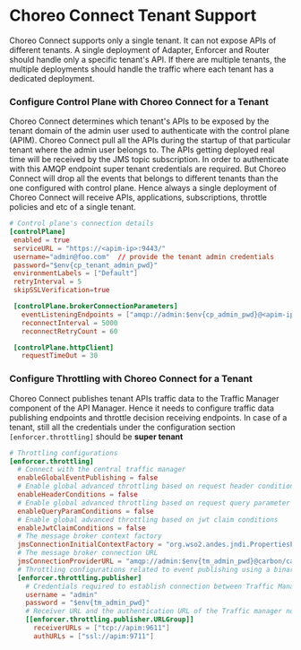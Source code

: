 # Choreo Connect Tenant Support

Choreo Connect supports only a single tenant. It can not expose APIs of different tenants. A single deployment of
Adapter, Enforcer and Router should handle only a specific tenant's API. If there are multiple tenants, the multiple deployments 
should handle the traffic where each tenant has a dedicated deployment.

### Configure Control Plane with Choreo Connect for a Tenant
Choreo Connect determines which tenant's APIs to be exposed by the tenant domain of the admin user used to authenticate with the
control plane (APIM). Choreo Connect pull all the APIs during the startup of that particular tenant where the admin user belongs to.
The APIs getting deployed real time will be received by the JMS topic subscription. In order to authenticate with this AMQP endpoint 
super tenant credentials are required. But Choreo Connect will drop all the events that belongs to different tenants than the one configured 
with control plane. Hence always a single deployment of Choreo Connect will receive APIs, applications, subscriptions, throttle policies and etc of a single
tenant.

 ``` toml
 # Control plane's connection details
 [controlPlane]
  enabled = true
  serviceURL = "https://<apim-ip>:9443/"
  username="admin@foo.com"  // provide the tenant admin credentials
  password="$env{cp_tenant_admin_pwd}"
  environmentLabels = ["Default"]
  retryInterval = 5
  skipSSLVerification=true

  [controlPlane.brokerConnectionParameters]
    eventListeningEndpoints = ["amqp://admin:$env{cp_admin_pwd}@<apim-ip>:5672?retries='10'&connectdelay='30'"] // provide super tenant 
    reconnectInterval = 5000
    reconnectRetryCount = 60

  [controlPlane.httpClient] 
    requestTimeOut = 30
 ``` 

### Configure Throttling with Choreo Connect for a Tenant
Choreo Connect publishes tenant APIs traffic data to the Traffic Manager 
component of the API Manager. Hence it needs to configure traffic data publishing endpoints and throttle decision receiving endpoints.
In case of a tenant, still all the credentials under the configuration section `[enforcer.throttling]`
should be **super tenant**

```toml
# Throttling configurations
[enforcer.throttling]
  # Connect with the central traffic manager
  enableGlobalEventPublishing = false
  # Enable global advanced throttling based on request header conditions
  enableHeaderConditions = false
  # Enable global advanced throttling based on request query parameter conditions
  enableQueryParamConditions = false
  # Enable global advanced throttling based on jwt claim conditions
  enableJwtClaimConditions = false
  # The message broker context factory
  jmsConnectionInitialContextFactory = "org.wso2.andes.jndi.PropertiesFileInitialContextFactory"
  # The message broker connection URL
  jmsConnectionProviderURL = "amqp://admin:$env{tm_admin_pwd}@carbon/carbon?brokerlist='tcp://apim:5672'"
  # Throttling configurations related to event publishing using a binary connection
  [enforcer.throttling.publisher]
    # Credentials required to establish connection between Traffic Manager
    username = "admin"
    password = "$env{tm_admin_pwd}"
    # Receiver URL and the authentication URL of the Traffic manager node/nodes
    [[enforcer.throttling.publisher.URLGroup]]
      receiverURLs = ["tcp://apim:9611"]
      authURLs = ["ssl://apim:9711"]
```
